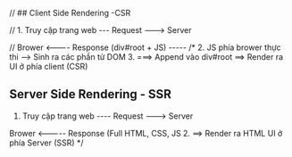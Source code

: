 // ## Client Side Rendering -CSR

// 1. Truy cập trang web --- Request ---> Server

// Brower <---- Response (div#root + JS) -----
/\* 2. JS phía brower thực thi --> Sinh ra các phần tử DOM 3. ===> Append vào div#root ==> Render ra UI ở phía client (CSR)

## Server Side Rendering - SSR

1. Truy cập trang web ---- Request ---> Server

Brower <----- Response (Full HTML, CSS, JS 2. ==> Render ra HTML UI ở phía Server (SSR)
\*/
